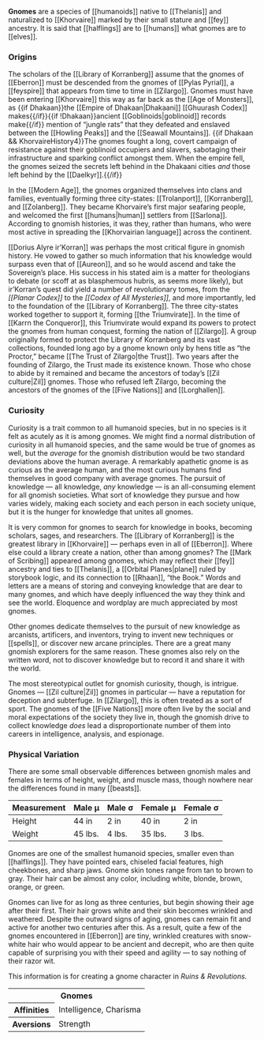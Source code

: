 **Gnomes** are a species of [[humanoids]] native
to [[Thelanis]] and naturalized to [[Khorvaire]]
marked by their small stature and [[fey]]
ancestry. It is said that [[halflings]] are to
[[humans]] what gnomes are to [[elves]].

### Origins

The scholars of the [[Library of Korranberg]]
assume that the gnomes of [[Eberron]] must be
descended from the gnomes of [[Pylas Pyrial]],
a [[feyspire]] that appears from time to time
in [[Zilargo]]. Gnomes must have been entering
[[Khorvaire]] this way as far back as the
[[Age of Monsters]], as {{if Dhakaan}}the
[[Empire of Dhakaan|Dhakaani]] [[Ghuurash Codex]]
makes{{/if}}{{if !Dhakaan}}ancient [[Goblinoids|goblinoid]]
records make{{/if}} mention of “jungle rats”
that they defeated and enslaved between the
[[Howling Peaks]] and the [[Seawall Mountains]].
{{if Dhakaan && KhorvaireHistory4}}The gnomes
fought a long, covert campaign of resistance
against their goblinoid occupiers and slavers,
sabotaging their infrastructure and sparking
conflict amongst them. When the empire fell, the
gnomes seized the secrets left behind in the
Dhakaani cities _and_ those left behind by the
[[Daelkyr]].{{/if}}

In the [[Modern Age]], the gnomes organized
themselves into clans and families, eventually
forming three city-states: [[Trolanport]],
[[Korranberg]], and [[Zolanberg]]. They became
Khorvaire’s first major seafaring people, and
welcomed the first [[humans|human]] settlers from
[[Sarlona]]. According to gnomish histories, it
was they, rather than humans, who were most active
in spreading the [[Khorvairian language]] across
the continent.

[[Dorius Alyre ir'Korran]] was perhaps the most
critical figure in gnomish history. He vowed to
gather so much information that his knowledge
would surpass even that of [[Aureon]], and so he
would ascend and take the Sovereign’s place. His
success in his stated aim is a matter for
theologians to debate (or scoff at as blasphemous
hubris, as seems more likely), but ir’Korran’s
quest did yield a number of revolutionary tomes,
from the _[[Planar Codex]]_ to the
_[[Codex of All Mysteries]]_, and more
importantly, led to the foundation of the
[[Library of Korranberg]]. The three city-states
worked together to support it, forming
[[the Triumvirate]]. In the time of
[[Karrn the Conqueror]], this Triumvirate would
expand its powers to protect the gnomes from
human conquest, forming the nation of [[Zilargo]].
A group originally formed to protect the Library
of Korranberg and its vast collections, founded
long ago by a gnome known only by hens title
as “the Proctor,” became [[The Trust of Zilargo|the
Trust]]. Two years after the founding of Zilargo,
the Trust made its existence known. Those who
chose to abide by it remained and became the
ancestors of today’s [[Zil culture|Zil]] gnomes.
Those who refused left Zilargo, becoming the
ancestors of the gnomes of the [[Five Nations]]
and [[Lorghallen]].

### Curiosity

Curiosity is a trait common to all humanoid
species, but in no species is it felt as acutely
as it is among gnomes. We might find a normal
distribution of curiosity in all humanoid species,
and the same would be true of gnomes as well,
but the _average_ for the gnomish distribution
would be two standard deviations above the
human average. A remarkably apathetic gnome is
as curious as the average human, and the most
curious humans find themselves in good company
with average gnomes. The pursuit of knowledge —
all knowledge, _any_ knowledge — is an
all-consuming element for all gnomish societies.
What sort of knowledge they pursue and how varies
widely, making each society and each person in
each society unique, but it is the hunger for
knowledge that unites all gnomes.

It is very common for gnomes to search for
knowledge in books, becoming scholars, sages,
and researchers. The [[Library of Korranberg]]
is the greatest library in [[Khorvaire]] — perhaps
even in all of [[Eberron]]. Where else could a
library create a nation, other than among gnomes?
The [[Mark of Scribing]] appeared among gnomes,
which may reflect their [[fey]] ancestry and ties
to [[Thelanis]], a [[Orbital Planes|plane]]
ruled by storybook logic, and its connection to
[[Rhaan]], “the Book.” Words and letters are a
means of storing and conveying knowledge that are
dear to many gnomes, and which have deeply
influenced the way they think and see the world.
Eloquence and wordplay are much appreciated by
most gnomes.

Other gnomes dedicate themselves to the pursuit
of new knowledge as arcanists, artificers, and
inventors, trying to invent new techniques or
[[spells]], or discover new arcane principles.
There are a great many gnomish explorers for the
same reason. These gnomes also rely on the written
word, not to discover knowledge but to record it
and share it with the world.

The most stereotypical outlet for gnomish
curiosity, though, is intrigue. Gnomes —
[[Zil culture|Zil]] gnomes in particular — have
a reputation for deception and subterfuge. In
[[Zilargo]], this is often treated as a sort of
sport. The gnomes of the [[Five Nations]] more
often live by the social and moral expectations
of the society they live in, though the gnomish
drive to collect knowledge _does_ lead a
disproportionate number of them into careers in
intelligence, analysis, and espionage.

### Physical Variation

There are some small observable differences
between gnomish males and females in terms of
height, weight, and muscle mass, though nowhere
near the differences found in many [[beasts]].

| Measurement | Male μ  | Male σ | Female μ | Female σ |
|-------------|---------|--------|----------|----------|
| Height      | 44 in   | 2 in   | 40 in    | 2 in     |
| Weight      | 45 lbs. | 4 lbs. | 35 lbs.  | 3 lbs.   |

Gnomes are one of the smallest humanoid species,
smaller even than [[halflings]]. They have pointed
ears, chiseled facial features, high cheekbones,
and sharp jaws. Gnome skin tones range from tan
to brown to gray. Their hair can be almost any
color, including white, blonde, brown, orange,
or green.

Gnomes can live for as long as three centuries,
but begin showing their age after their first.
Their hair grows white and their skin becomes
wrinkled and weathered. Despite the outward signs
of aging, gnomes can remain fit and active for
another two centuries after this. As a result,
quite a few of the gnomes encountered in
[[Eberron]] are tiny, wrinkled creatures with
snow-white hair who would appear to be ancient
and decrepit, who are then quite capable of
surprising you with their speed and agility —
to say nothing of their razor wit.

<section class="rnr">
<p>This information is for creating a gnome
character in <em>Ruins &amp; Revolutions.</em></p>
<table class="rnr-species"><tbody>
<tr><th colspan="2">Gnomes</th></tr>
<tr><th>Affinities</th><td>Intelligence, Charisma</td></tr>
<tr><th>Aversions</th><td>Strength</td></tr>
</tbody></table>
</section>